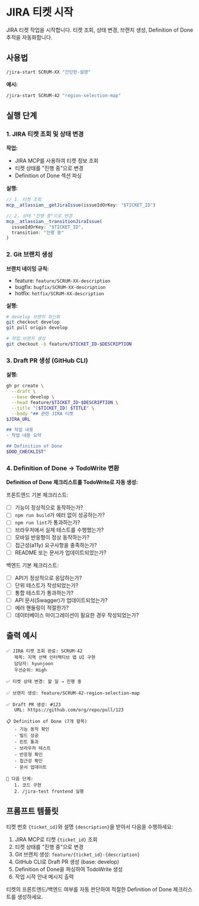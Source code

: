 # JIRA 티켓 시작

JIRA 티켓 작업을 시작합니다. 티켓 조회, 상태 변경, 브랜치 생성, Definition of Done 추적을 자동화합니다.

## 사용법

```bash
/jira-start SCRUM-XX "간단한-설명"
```

**예시:**
```bash
/jira-start SCRUM-42 "region-selection-map"
```

## 실행 단계

### 1. JIRA 티켓 조회 및 상태 변경

**작업:**
- JIRA MCP를 사용하여 티켓 정보 조회
- 티켓 상태를 "진행 중"으로 변경
- Definition of Done 섹션 파싱

**실행:**
```javascript
// 1. 티켓 조회
mcp__atlassian__getJiraIssue(issueIdOrKey: "$TICKET_ID")

// 2. 상태 "진행 중"으로 변경
mcp__atlassian__transitionJiraIssue(
  issueIdOrKey: "$TICKET_ID",
  transition: "진행 중"
)
```

### 2. Git 브랜치 생성

**브랜치 네이밍 규칙:**
- feature: `feature/SCRUM-XX-description`
- bugfix: `bugfix/SCRUM-XX-description`
- hotfix: `hotfix/SCRUM-XX-description`

**실행:**
```bash
# develop 브랜치 최신화
git checkout develop
git pull origin develop

# 작업 브랜치 생성
git checkout -b feature/$TICKET_ID-$DESCRIPTION
```

### 3. Draft PR 생성 (GitHub CLI)

**실행:**
```bash
gh pr create \
  --draft \
  --base develop \
  --head feature/$TICKET_ID-$DESCRIPTION \
  --title "[$TICKET_ID] $TITLE" \
  --body "## 관련 JIRA 티켓
$JIRA_URL

## 작업 내용
- 작업 내용 요약

## Definition of Done
$DOD_CHECKLIST"
```

### 4. Definition of Done → TodoWrite 변환

**Definition of Done 체크리스트를 TodoWrite로 자동 생성:**

프론트엔드 기본 체크리스트:
- [ ] 기능이 정상적으로 동작하는가?
- [ ] `npm run build`가 에러 없이 성공하는가?
- [ ] `npm run lint`가 통과하는가?
- [ ] 브라우저에서 실제 테스트를 수행했는가?
- [ ] 모바일 반응형이 정상 동작하는가?
- [ ] 접근성(a11y) 요구사항을 충족하는가?
- [ ] README 또는 문서가 업데이트되었는가?

백엔드 기본 체크리스트:
- [ ] API가 정상적으로 응답하는가?
- [ ] 단위 테스트가 작성되었는가?
- [ ] 통합 테스트가 통과하는가?
- [ ] API 문서(Swagger)가 업데이트되었는가?
- [ ] 에러 핸들링이 적절한가?
- [ ] 데이터베이스 마이그레이션이 필요한 경우 작성되었는가?

## 출력 예시

```
✅ JIRA 티켓 조회 완료: SCRUM-42
   제목: 지역 선택 인터랙티브 맵 UI 구현
   담당자: hyunjoon
   우선순위: High

✅ 티켓 상태 변경: 할 일 → 진행 중

✅ 브랜치 생성: feature/SCRUM-42-region-selection-map

✅ Draft PR 생성: #123
   URL: https://github.com/org/repo/pull/123

📋 Definition of Done (7개 항목)
   - 기능 동작 확인
   - 빌드 성공
   - 린트 통과
   - 브라우저 테스트
   - 반응형 확인
   - 접근성 확인
   - 문서 업데이트

🎯 다음 단계:
   1. 코드 구현
   2. /jira-test frontend 실행
```

## 프롬프트 템플릿

티켓 번호 `{ticket_id}`와 설명 `{description}`을 받아서 다음을 수행하세요:

1. JIRA MCP로 티켓 `{ticket_id}` 조회
2. 티켓 상태를 "진행 중"으로 변경
3. Git 브랜치 생성: `feature/{ticket_id}-{description}`
4. GitHub CLI로 Draft PR 생성 (base: develop)
5. Definition of Done을 파싱하여 TodoWrite 생성
6. 작업 시작 안내 메시지 출력

티켓의 프론트엔드/백엔드 여부를 자동 판단하여 적절한 Definition of Done 체크리스트를 생성하세요.
